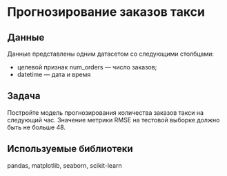# Прогнозирование заказов такси
## Данные
Данные представлены одним датасетом со следующими столбцами:

* целевой признак num_orders — число заказов;
* datetime — дата и время
## Задача
Постройте модель прогнозирования количества заказов такси на следующий час. Значение метрики RMSE на тестовой выборке должно быть не больше 48.

## Используемые библиотеки
pandas, matplotlib, seaborn, scikit-learn
